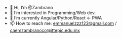 - 👋 Hi, I’m @Zambrano
- 👀 I’m interested in Programming/Web dev.
- 🌱 I’m currently Angular/Python/React <- PWA
- 📫 How to reach me: emmanuelzzz123@gmail.com / caemzambranoco@ittepic.edu.mx
